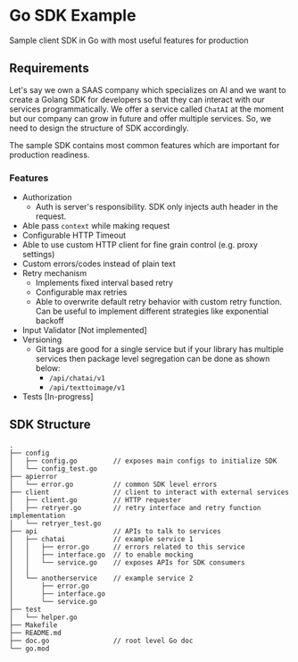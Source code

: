 # Go SDK Example
Sample client SDK in Go with most useful features for production

## Requirements
Let's say we own a SAAS company which specializes on AI and we want to create a Golang SDK for developers so that they can interact with our services programmatically.
We offer a service called `ChatAI` at the moment but our company can grow in future and offer multiple services. So, we need to design the structure of SDK accordingly.

The sample SDK contains most common features which are important for production readiness.
### Features
- Authorization
  - Auth is server's responsibility. SDK only injects auth header in the request.
- Able pass `context` while making request
- Configurable HTTP Timeout
- Able to use custom HTTP client for fine grain control (e.g. proxy settings)
- Custom errors/codes instead of plain text
- Retry mechanism
  - Implements fixed interval based retry
  - Configurable max retries
  - Able to overwrite default retry behavior with custom retry function. Can be useful to implement different strategies like exponential backoff
- Input Validator [Not implemented]
- Versioning
  - Git tags are good for a single service but if your library has multiple services then package level segregation can be done as shown below:
    - `/api/chatai/v1`
    - `/api/texttoimage/v1`
- Tests [In-progress]

## SDK Structure
```
.
├── config
│   ├── config.go         // exposes main configs to initialize SDK
│   └── config_test.go
├── apierror
│   └── error.go          // common SDK level errors
├── client                // client to interact with external services
│   ├── client.go         // HTTP requester
│   ├── retryer.go        // retry interface and retry function implementation
│   └── retryer_test.go
├── api                   // APIs to talk to services
│   ├── chatai            // example service 1
│   │   ├── error.go      // errors related to this service
│   │   ├── interface.go  // to enable mocking
│   │   └── service.go    // exposes APIs for SDK consumers
│   │
│   └── anotherservice    // example service 2
│       ├── error.go
│       ├── interface.go
│       └── service.go
├── test
│   └── helper.go
├── Makefile
├── README.md
├── doc.go                // root level Go doc
└── go.mod
```
